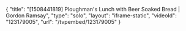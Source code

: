 {
    "title": "[1508441819] Ploughman's Lunch with Beer Soaked Bread | Gordon Ramsay",
    "type": "solo",
    "layout": "iframe-static",
    "videoId": "123179005",
    "url": "\/tvpembed\/123179005"
}